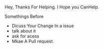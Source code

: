 Hey, Thanks For Helping. I Hope you CanHelp.

Somethings Before

- Dicuss Your Change In a issue
- talk about it
- ask for acess
- Mkae A Pull request.

